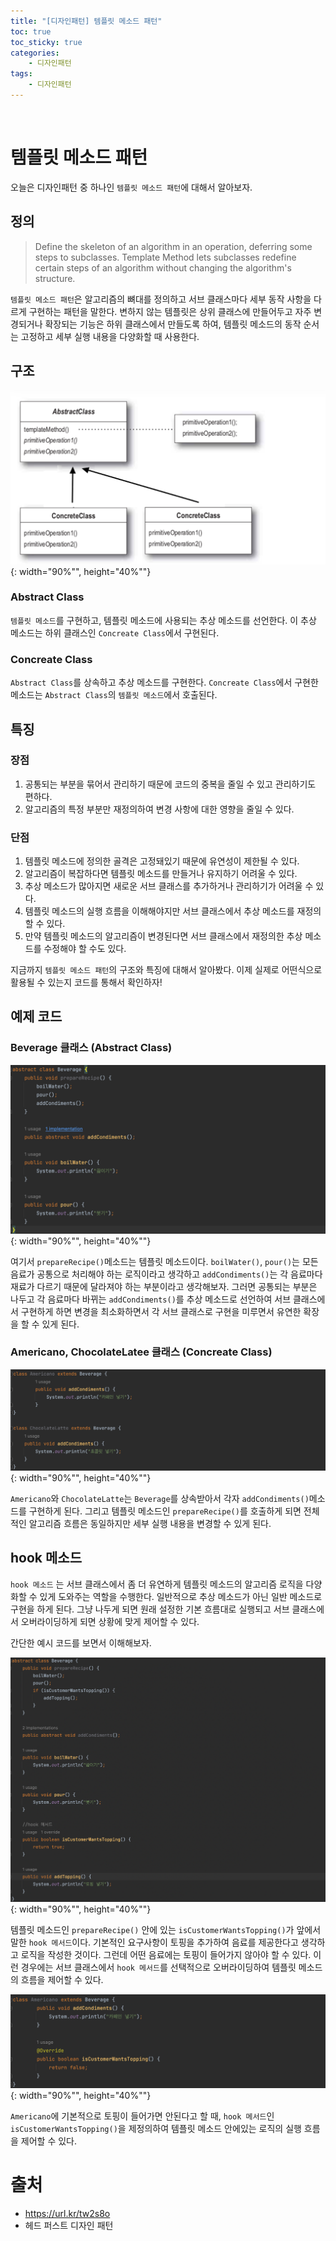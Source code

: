 ```yaml
---
title: "[디자인패턴] 템플릿 메소드 패턴"
toc: true
toc_sticky: true
categories: 
    - 디자인패턴
tags:
    - 디자인패턴
---
```


<br>

# 템플릿 메소드 패턴

오늘은 디자인패턴 중 하나인 `템플릿 메소드 패턴`에 대해서 알아보자.

## 정의
> Define the skeleton of an algorithm in an operation, deferring some steps to subclasses. Template Method lets subclasses redefine certain steps of an algorithm without changing the algorithm's structure.

`템플릿 메소드 패턴`은 알고리즘의 뼈대를 정의하고 서브 클래스마다 세부 동작 사항을 다르게 구현하는 패턴을 말한다.
변하지 않는 템플릿은 상위 클래스에 만들어두고 자주 변경되거나 확장되는 기능은 하위 클래스에서 만들도록 하여, 템플릿 메소드의 동작 순서는 고정하고 세부 실행 내용을 다양화할 때 사용한다.

## 구조

![img1](/assets/images/49_1.png){: width="90%"", height="40%""} <br>


### Abstract Class
`템플릿 메소드`를 구현하고, 템플릿 메소드에 사용되는 추상 메소드를 선언한다.
이 추상 메소드는 하위 클래스인 `Concreate Class`에서 구현된다.

### Concreate Class
`Abstract Class`를 상속하고 추상 메소드를 구현한다. `Concreate Class`에서 구현한 메소드는 `Abstract Class`의 `템플릿 메소드`에서 호출된다.

## 특징

### 장점
1. 공통되는 부분을  묶어서 관리하기 때문에 코드의 중복을 줄일 수 있고 관리하기도 편하다.
2. 알고리즘의 특정 부분만 재정의하여 변경 사항에 대한 영향을 줄일 수 있다.

### 단점
1. 템플릿 메소드에 정의한 골격은 고정돼있기 때문에 유연성이 제한될 수 있다.
2. 알고리즘이 복잡하다면 템플릿 메소드를 만들거나 유지하기 어려울 수 있다.
3. 추상 메소드가 많아지면 새로운 서브 클래스를 추가하거나 관리하기가 어려울 수 있다.
4. 템플릿 메소드의 실행 흐름을 이해해야지만 서브 클래스에서 추상 메소드를 재정의할 수 있다.
5. 만약 템플릿 메소드의 알고리즘이 변경된다면 서브 클래스에서 재정의한 추상 메소드를 수정해야 할 수도 있다.

지금까지 `템플릿 메소드 패턴`의 구조와 특징에 대해서 알아봤다.
이제 실제로 어떤식으로 활용될 수 있는지 코드를 통해서 확인하자!

## 예제 코드



### Beverage 클래스 (Abstract Class)

![img2](/assets/images/49_2.png){: width="90%"", height="40%""} <br>

여기서 `prepareRecipe()`메소드는 템플릿 메소드이다. 
`boilWater()`,  `pour()`는 모든 음료가 공통으로 처리해야 하는 로직이라고 생각하고 `addCondiments()`는 각 음료마다 재료가 다르기 때문에 달라져야 하는 부분이라고 생각해보자.
그러면 공통되는 부분은 나두고 각 음료마다 바뀌는 `addCondiments()`를 추상 메소드로 선언하여 서브 클래스에서 구현하게 하면 변경을 최소화하면서 각 서브 클래스로 구현을 미루면서 유연한 확장을 할 수 있게 된다.


### Americano, ChocolateLatee 클래스 (Concreate Class)

![img3](/assets/images/49_3.png){: width="90%"", height="40%""} <br>

`Americano`와  `ChocolateLatte`는 `Beverage`를 상속받아서 각자 `addCondiments()`메소드를 구현하게 된다. 그리고 템플릿 메소드인 `prepareRecipe()`를 호출하게 되면 전체적인 알고리즘 흐름은 동일하지만 세부 실행 내용을 변경할 수 있게 된다.

## hook 메소드
`hook 메소드` 는 서브 클래스에서 좀 더 유연하게 템플릿 메소드의 알고리즘 로직을 다양화할 수 있게 도와주는 역할을 수행한다.
일반적으로 추상 메소드가 아닌 일반 메소드로 구현을 하게 된다.
그냥 나두게 되면 원래 설정한 기본 흐름대로 실행되고 서브 클래스에서 오버라이딩하게 되면 상황에 맞게 제어할 수 있다.

간단한 예시 코드를 보면서 이해해보자.

![img4](/assets/images/49_4.png){: width="90%"", height="40%""} <br>

템플릿 메소드인 `prepareRecipe()` 안에 있는 `isCustomerWantsTopping()`가 앞에서 말한 `hook 메서드`이다.
기본적인 요구사항이 토핑을 추가하여 음료를 제공한다고 생각하고 로직을 작성한 것이다. 그런데 어떤 음료에는 토핑이 들어가지 않아야 할 수 있다. 이런 경우에는 서브 클래스에서 `hook 메서드`를 선택적으로 오버라이딩하여 템플릿 메소드의 흐름을 제어할 수 있다.

![img5](/assets/images/49_5.png){: width="90%"", height="40%""} <br>

`Americano`에 기본적으로 토핑이 들어가면 안된다고 할 때, `hook 메서드`인 `isCustomerWantsTopping()`을 제정의하여 템플릿 메소드 안에있는 로직의 실행 흐름을 제어할 수 있다.


# 출처
* https://url.kr/tw2s8o
* 헤드 퍼스트 디자인 패턴
